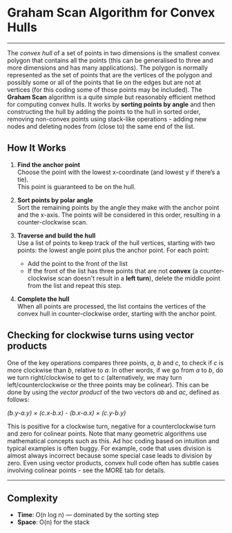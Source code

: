 # Graham Scan Algorithm for Convex Hulls
---

The *convex hull* of a set of points in two dimensions is the smallest
convex polygon that contains all the points (this can be generalised
to three and more dimensions and has many applications). The polygon
is normally represented as the set of points that are the vertices of
the polygon and possibly some or all of the points that lie on the
edges but are not at vertices (for this coding some of those points
may be included).  The **Graham Scan** algorithm is a quite simple
but reasonably efficient method for computing convex hulls.  It works
by **sorting points by angle** and then constructing the hull by adding
the points to the hull in sorted order, removing non-convex points using
stack-like operations - adding new nodes and deleting nodes from (close to)
the same end of the list.

## How It Works

1. **Find the anchor point**  
   Choose the point with the lowest x-coordinate (and lowest y if there’s a tie).  
   This point is guaranteed to be on the hull.

2. **Sort points by polar angle**  
   Sort the remaining points by the angle they make with the anchor point
and the x-axis.  The points will be considered in this order, resulting in a
counter-clockwise scan.

3. **Traverse and build the hull**  
   Use a list of points to keep track of the hull vertices, starting with two points: the lowest angle point plus the anchor point.
   For each point:
   - Add the point to the front of the list
   - If the front of the list has three points that are not **convex** (a counter-clockwise scan doesn't result in a **left turn**), delete the middle point from the list and repeat this step.

4. **Complete the hull**  
   When all points are processed, the list contains the vertices of the convex hull in counter-clockwise order, starting with the anchor point.


## Checking for clockwise turns using vector products

One of the key operations compares three points, *a*, *b* and *c*,
to check if *c* is more clockwise than *b*, relative to *a*.  In other
words, if we go from *a* to *b*, do we turn right/clockwise to get to *c*
(alternatively, we may turn left/counterclockwise or the three points
may be colinear).  This can be done by using the *vector product* of the
two vectors *ab* and *ac*, defined as follows:

*(b.y-a.y) × (c.x-b.x) - (b.x-a.x) × (c.y-b.y)*

This is positive for a clockwise turn, negative for a counterclockwise
turn and zero for colinear points.  Note that many geometric algorithms
use mathematical concepts such as this. Ad hoc coding based on intuition
and typical examples is often buggy.  For example, code that uses division
is almost always incorrect because some special case leads to division
by zero. Even using vector products, convex hull code often has
subtle cases involving colinear points - see the MORE tab for details.


---

## Complexity

- **Time**: O(n log n) — dominated by the sorting step  
- **Space**: O(n) for the stack


